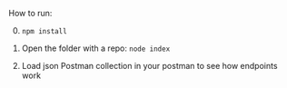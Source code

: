 How to run:

0. `npm install`

1. Open the folder with a repo:
`node index`

2. Load json Postman collection in your postman to see how endpoints work

